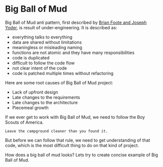# Big Ball of Mud

Big Ball of Mud anti pattern, first described by [Brian Foote and Joseph Yoder](https://en.wikipedia.org/wiki/Big_ball_of_mud), is result of under-engineering. It is described as: 

* everything talks to everything
* data are shared without limitations
* meaningless or misleading naming
* functions are not atomic and they have many responsibilities
* code is duplicated
* difficult to follow the code flow
* not clear intent of the code
* code is patched multiple times without refactoring

Here are some root causes of Big Ball of Mud project:

* Lack of upfront design
* Late changes to the requirements
* Late changes to the architecture
* Piecemeal growth

If we ever get to work with Big Ball of Mud, we need to follow the Boy Scouts of America.

`Leave the campground cleaner than you found it.`

But before we can follow that rule, we need to get understanding of that code, which is the most difficult thing to do on that kind of project.

How does a big ball of mud looks? Lets try to create concise example of Big Ball of Mud. 

```

```



